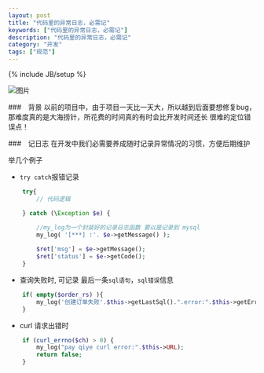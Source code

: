 ```yaml
---
layout: post
title: "代码里的异常日志，必需记"
keywords: ["代码里的异常日志，必需记"]
description: "代码里的异常日志，必需记"
category: "开发"
tags: ["规范"]
---
```

{% include JB/setup %}

![图片](https://img.alicdn.com/imgextra/i2/1819728314/TB2yzJalVXXXXaQXXXXXXXXXXXX_!!1819728314.jpg)

###　背景
以前的项目中，由于项目一天比一天大，所以越到后面要想修复bug，那难度真的是大海捞针，所花费的时间真的有时会比开发时间还长
很难的定位错误点！

###　记日志
在开发中我们必需要养成随时记录异常情况的习惯，方便后期维护

举几个例子

* `try catch`报错记录

```php		
	try{
		// 代码逻辑

    } catch (\Exception $e) {

    	//my_log为一个封装好的记录日志函数 要以是记录到 mysql
        my_log( '[***] :'. $e->getMessage() );
        
        $ret['msg'] = $e->getMessage();
        $ret['status'] = $e->getCode();
    }
```


* 查询失败时, 可记录 最后一条`sql语句`，`sql错误`信息

```php
    if( empty($order_rs) ){
    	my_log('创建订单失败'.$this->getLastSql().".error:".$this->getError());
    }
```


* curl 请求出错时

```php
	if (curl_errno($ch) > 0) {
	    my_log("pay qiye curl error:".$this->URL);
	    return false;
	}
```


